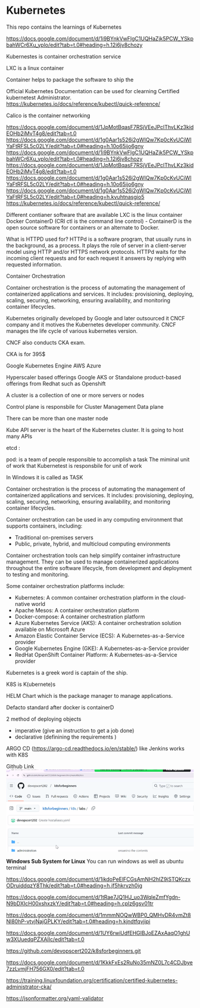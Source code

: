 # Kubernetes
This repo contains the learnings of Kubernetes

https://docs.google.com/document/d/1i9BYnkVwFlgC1UQHaZjk5PCW_YSkpbahWCr6Xu_yplo/edit?tab=t.0#heading=h.12i6jv8chozy

Kubernestes is container orchestration service

LXC is a linux container

Container helps to package the software to ship the 

Official Kubernetes Documentation can be used for clearning Certified kubernetest Administrator.
https://kubernetes.io/docs/reference/kubectl/quick-reference/

Calico is the container networking 


https://docs.google.com/document/d/1JpMotBqasF7RSjVEeJPclThvLKz3kidEOHb2iMvT4g8/edit?tab=t.0
https://docs.google.com/document/d/1g0Aar1s526i2gWIQw7Kp0cKvUCiWlYaFtRFSL5c02LY/edit?tab=t.0#heading=h.10o65ijo6gny
https://docs.google.com/document/d/1i9BYnkVwFlgC1UQHaZjk5PCW_YSkpbahWCr6Xu_yplo/edit?tab=t.0#heading=h.12i6jv8chozy
https://docs.google.com/document/d/1JpMotBqasF7RSjVEeJPclThvLKz3kidEOHb2iMvT4g8/edit?tab=t.0
https://docs.google.com/document/d/1g0Aar1s526i2gWIQw7Kp0cKvUCiWlYaFtRFSL5c02LY/edit?tab=t.0#heading=h.10o65ijo6gny
https://docs.google.com/document/d/1g0Aar1s526i2gWIQw7Kp0cKvUCiWlYaFtRFSL5c02LY/edit?tab=t.0#heading=h.kvuhtnasgio5
https://kubernetes.io/docs/reference/kubectl/quick-reference/

Different contianer software that are available
LXC is the linux container
Docker
ContainerD (CRI ctl is the command line control) - ContainerD is the open source software for containers or an alternate to Docker.

What is HTTPD used for?
HTTPd is a software program, that usually runs in the background, as a process. It plays the role of server in a client-server model using HTTP and/or HTTPS network protocols. HTTPd waits for the incoming client requests and for each request it answers by replying with requested information.

Container Orchestration 

Container orchestration is the process of automating the management of containerized applications and services. It includes:
provisioning, deploying, scaling, securing, networking, ensuring availability, and monitoring container lifecycles.

Kubernetes originally developed by Google and later outsourced it CNCF company and it motives the Kubernetes developer community.
CNCF manages the life cycle of various kubernetes version.

CNCF also conducts CKA exam.

CKA is for 395$

Google Kubernetes Engine
AWS 
Azure

Hyperscaler based offerings
Google AKS
or Standalone product-based offerings from Redhat such as Openshift

A cluster is a collection of one or more servers or nodes


Control plane is responsbile for Cluster Management
Data plane

There can be more than one master node

Kube API server is the heart of the Kubernetes cluster. It is going to host many APIs

etcd :

pod: is a team of people responsible to accomplish a task
The miminal unit of work that Kubernetest is responsbile for unit of work

In Windows it is called as TASK

Container orchestration is the process of automating the management of containerized applications and services. It includes:
provisioning, deploying, scaling, securing, networking, ensuring availability, and monitoring container lifecycles. 

Container orchestration can be used in any computing environment that supports containers, including:
- Traditional on-premises servers 
- Public, private, hybrid, and multicloud computing environments 

Container orchestration tools can help simplify container infrastructure management. They can be used to manage containerized applications throughout the entire software lifecycle, from development and deployment to testing and monitoring. 

Some container orchestration platforms include: 

- Kubernetes: A common container orchestration platform in the cloud-native world 
- Apache Mesos: A container orchestration platform 
- Docker-compose: A container orchestration platform 
- Azure Kubernetes Service (AKS): A container orchestration solution available on Microsoft Azure 
- Amazon Elastic Container Service (ECS): A Kubernetes-as-a-Service provider 
- Google Kubernetes Engine (GKE): A Kubernetes-as-a-Service provider 
- RedHat OpenShift Container Platform: A Kubernetes-as-a-Service provider

Kubernetes is a greek word is captain of the ship.

K8S is K(ubernete)s

HELM Chart which is the package manager to manage applications.

Defacto standard after docker is containerD

2 method of deploying objects

- imperative (give an instruction to get a job done)
- declarative (definining the requirements )


ARGO CD (https://argo-cd.readthedocs.io/en/stable/) like Jenkins works with K8S

Github Link
![alt text](image.png)

**Windows Sub System for Linux**
You can run windows as well as ubuntu terminal

https://docs.google.com/document/d/1ikdoPeElFCGsAmNH2hIZ9iSTQKczxODruiddqzY8Thk/edit?tab=t.0#heading=h.jf5hkrvzh0jg

https://docs.google.com/document/d/1tRae7JQ1HJ_uo3WqleZmfYgdn-N9bDXIcH00xshxzkY/edit?tab=t.0#heading=h.cplz6gsv01tr

https://docs.google.com/document/d/1mmmNOQwWBP0_QMHvDR4vmZt8Nl80hP-vtvjNajGPLKY/edit?tab=t.0#heading=h.kjndtfqvjipi

https://docs.google.com/document/d/1UY6rwiUdfEHGIBJoEZAxAaqO1ghUw3XUuedqPZXAlIc/edit?tab=t.0

https://github.com/devopscert202/k8sforbeginners.git

https://docs.google.com/document/d/1KkkFxEs2RuNo35mNZ0L7c4CDJbye7zzLvmjFH756GX0/edit?tab=t.0

https://training.linuxfoundation.org/certification/certified-kubernetes-administrator-cka/

https://jsonformatter.org/yaml-validator














